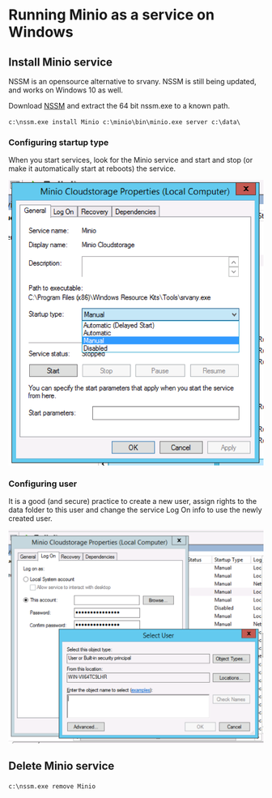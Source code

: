 # Running Minio as a service on Windows

## Install Minio service

NSSM is an opensource alternative to srvany. NSSM is still being updated, and works on Windows 10 as well. 

Download [NSSM](http://nssm.cc/download) and extract the 64 bit nssm.exe to a known path. 

`
c:\nssm.exe install Minio c:\minio\bin\minio.exe server c:\data\
`

### Configuring startup type

When you start services, look for the Minio service and start and stop (or make it automatically start at reboots) the service. 

![](./screenshots/windows-configure-startup-type.png?raw=true)

### Configuring user

It is a good (and secure) practice to create a new user, assign rights to the data folder to this user and change the service Log On info to use the newly created user.

![](./screenshots/windows-configure-user.png?raw=true)

## Delete Minio service

`
c:\nssm.exe remove Minio
`
